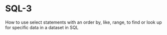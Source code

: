 # SQL-3
How to use select statements with an order by, like, range, to find or look up for specific data in a dataset in SQL
